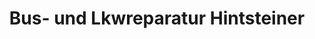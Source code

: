 ---
title: "Bus- und Lkwreparatur Hintsteiner"
url: /bad-reichenhall/bus-und-lkwreparatur-hintsteiner/
shop: Autowerkstatt
---